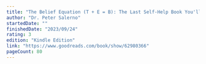 ```yaml
---
title: "The Belief Equation (T + E = B): The Last Self-Help Book You'll Ever Need"
author: "Dr. Peter Salerno"
startedDate: ""
finishedDate: "2023/09/24"
rating: 3
edition: "Kindle Edition"
link: "https://www.goodreads.com/book/show/62980366"
pageCount: 80
---
```



